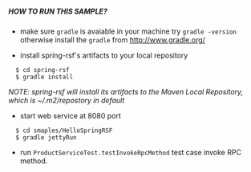 ##### HOW TO RUN THIS SAMPLE?

*  make sure `gradle` is avaiable in your machine
  try `gradle -version`
  otherwise install the `gradle` from http://www.gradle.org/
  

* install spring-rsf's artifacts to your local repository

```
  $ cd spring-rsf
  $ gradle install
```
   *NOTE: spring-rsf will install its artifacts to the Maven Local Repository, which is ~/.m2/repostory in default*

* start web service at 8080 port

```
  $ cd smaples/HelloSpringRSF
  $ gradle jettyRun
```

* run `ProductServiceTest.testInvokeRpcMethod` test case invoke RPC method.

